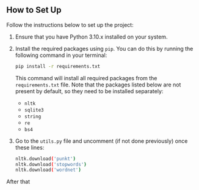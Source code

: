 ## How to Set Up

Follow the instructions below to set up the project:

1. Ensure that you have Python 3.10.x installed on your system.
2. Install the required packages using `pip`. You can do this by running the following command in your terminal:

    ```sh
    pip install -r requirements.txt
    ```

   This command will install all required packages from the `requirements.txt` file. Note that the packages listed below are not present by default, so they need to be installed separately:

   - `nltk`
   - `sqlite3`
   - `string`
   - `re`
   - `bs4`

3. Go to the `utils.py` file and uncomment (if not done previously) once these lines:

    ```sh
    nltk.download('punkt')
    nltk.download('stopwords')
    nltk.download('wordnet')
    ```

After that 
